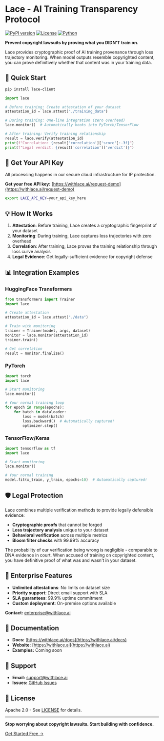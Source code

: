 # Lace - AI Training Transparency Protocol

[![PyPI version](https://badge.fury.io/py/lace-client.svg)](https://badge.fury.io/py/lace-client)
[![License](https://img.shields.io/badge/License-Apache_2.0-blue.svg)](https://opensource.org/licenses/Apache-2.0)
[![Python](https://img.shields.io/pypi/pyversions/lace-client.svg)](https://pypi.org/project/lace-client/)

**Prevent copyright lawsuits by proving what you DIDN'T train on.**

Lace provides cryptographic proof of AI training provenance through loss trajectory monitoring. When model outputs resemble copyrighted content, you can prove definitively whether that content was in your training data.

## 🚀 Quick Start

```bash
pip install lace-client
```

```python
import lace

# Before training: Create attestation of your dataset
attestation_id = lace.attest("./training_data")

# During training: One-line integration (zero overhead)
lace.monitor()  # Automatically hooks into PyTorch/TensorFlow

# After training: Verify training relationship
result = lace.verify(attestation_id)
print(f"Correlation: {result['correlation']['score']:.3f}")
print(f"Legal verdict: {result['correlation']['verdict']}")
```

## 🔑 Get Your API Key

All processing happens in our secure cloud infrastructure for IP protection.

**Get your free API key:** [https://withlace.ai/request-demo](https://withlace.ai/request-demo)

```bash
export LACE_API_KEY=your_api_key_here
```

## 💡 How It Works

1. **Attestation**: Before training, Lace creates a cryptographic fingerprint of your dataset
2. **Monitoring**: During training, Lace captures loss trajectories with zero overhead
3. **Correlation**: After training, Lace proves the training relationship through loss curve analysis
4. **Legal Evidence**: Get legally-sufficient evidence for copyright defense

## 📊 Integration Examples

### HuggingFace Transformers

```python
from transformers import Trainer
import lace

# Create attestation
attestation_id = lace.attest("./data")

# Train with monitoring
trainer = Trainer(model, args, dataset)
monitor = lace.monitor(attestation_id)
trainer.train()

# Get correlation
result = monitor.finalize()
```

### PyTorch

```python
import torch
import lace

# Start monitoring
lace.monitor()

# Your normal training loop
for epoch in range(epochs):
    for batch in dataloader:
        loss = model(batch)
        loss.backward()  # Automatically captured!
        optimizer.step()
```

### TensorFlow/Keras

```python
import tensorflow as tf
import lace

# Start monitoring
lace.monitor()

# Your normal training
model.fit(x_train, y_train, epochs=10)  # Automatically captured!
```

## 🛡️ Legal Protection

Lace combines multiple verification methods to provide legally defensible evidence:

- **Cryptographic proofs** that cannot be forged
- **Loss trajectory analysis** unique to your dataset
- **Behavioral verification** across multiple metrics
- **Bloom filter checks** with 99.99% accuracy

The probability of our verification being wrong is negligible - comparable to DNA evidence in court. When accused of training on copyrighted content, you have definitive proof of what was and wasn't in your dataset.

## 🏢 Enterprise Features

- **Unlimited attestations**: No limits on dataset size
- **Priority support**: Direct email support with SLA
- **SLA guarantees**: 99.9% uptime commitment
- **Custom deployment**: On-premise options available

**Contact:** enterprise@withlace.ai

## 📖 Documentation

- **Docs:** [https://withlace.ai/docs](https://withlace.ai/docs)
- **Website:** [https://withlace.ai](https://withlace.ai)
- **Examples:** Coming soon

## 🤝 Support

- **Email:** support@withlace.ai
- **Issues:** [GitHub Issues](https://github.com/lace-ai/lace-client/issues)

## 📄 License

Apache 2.0 - See [LICENSE](LICENSE) for details.

---

**Stop worrying about copyright lawsuits. Start building with confidence.**

[Get Started Free →](https://withlace.ai)